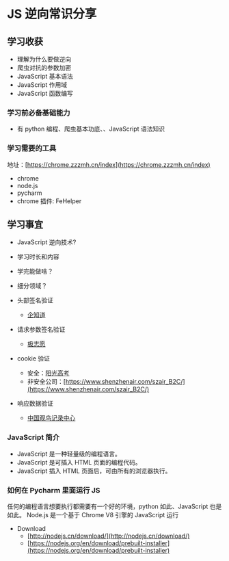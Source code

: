 # JS 逆向常识分享

## 学习收获

- 理解为什么要做逆向
- 爬虫对抗的参数加密
- JavaScript 基本语法
- JavaScript 作用域
- JavaScript 函数编写

### 学习前必备基础能力

- 有 python 编程、爬虫基本功底、、JavaScript 语法知识

### 学习需要的工具

地址：[https://chrome.zzzmh.cn/index](https://chrome.zzzmh.cn/index)

- chrome
- node.js
- pycharm
- chrome 插件: FeHelper

## 学习事宜

- JavaScript 逆向技术?
- 学习时长和内容
- 学完能做啥？
- 细分领域？

- 头部签名验证
  - [企知道](https://www.qizhidao.com/check?searchKey=%E4%BA%BA%E5%B7%A5%E6%99%BA%E8%83%BD&tagNum=1&fromRoutePage=check)
- 请求参数签名验证
  - [极志愿](https://www.jizhy.com/44/rank/school)
- cookie 验证
  - 安全：[阳光高考](https://gaokao.chsi.com.cn/zyk/zybk/)
  - 非安全公司：[https://www.shenzhenair.com/szair_B2C/](https://www.shenzhenair.com/szair_B2C/)
- 响应数据验证
  - [中国观鸟记录中心](http://www.birdreport.cn/home/search/report.html?search=eyJ0YXhvbmlkIjoiIiwic3RhcnRUaW1lIjoiIiwiZW5kVGltZSI6IiIsInByb3ZpbmNlIjoi6Z2S5rW355yBIiwiY2l0eSI6IiIsImRpc3RyaWN0IjoiIiwicG9pbnRuYW1lIjoiIiwidXNlcm5hbWUiOiIiLCJzZXJpYWxfaWQiOiIiLCJjdGltZSI6IiIsInRheG9ubmFtZSI6IiIsInN0YXRlIjoiIiwibW9kZSI6IjAiLCJvdXRzaWRlX3R5cGUiOjB9)

### JavaScript 简介

- JavaScript 是一种轻量级的编程语言。
- JavaScript 是可插入 HTML 页面的编程代码。
- JavaScript 插入 HTML 页面后，可由所有的浏览器执行。

### 如何在 Pycharm 里面运行 JS

任何的编程语言想要执行都需要有一个好的环境，python 如此、JavaScript 也是如此。
Node.js 是一个基于 Chrome V8 引擎的 JavaScript 运行

- Download
  - [http://nodejs.cn/download/](http://nodejs.cn/download/)
  - [https://nodejs.org/en/download/prebuilt-installer](https://nodejs.org/en/download/prebuilt-installer)
